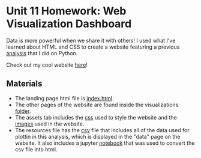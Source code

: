 # Unit 11 Homework: Web Visualization Dashboard

Data is more powerful when we share it with others! I used what I've learned about HTML and CSS to create a website featuring a previous [analysis](https://github.com/sheylaperez96/python-api-challenge) that I did on Python.

Check out my cool website [here](https://sheylaperez96.github.io/Web-Design-Challenge/)!

## Materials
- The landing page html file is [index.html](/index.html).
- The other pages of the website are found inside the visualizations [folder](/visualizations/).
- The assets tab includes the [css](/assets/css/style.css) used to style the website and the [images](/assets/images/) used in the website.
- The resources file has the [csv](/Resources/cities.csv) file that includes all of the data used for plottin in this analysis, which is displayed in the "data" page on the website. It also includes a jupyter [notebook](/Resources/convertToHTML.ipynb) that was used to convert the csv file into html.



